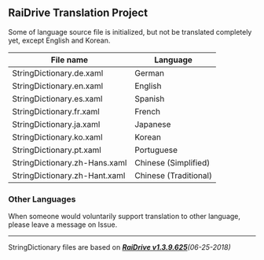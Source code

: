 ## RaiDrive Translation Project

Some of language source file is initialized, but not be translated completely yet, except English and Korean.

File name | Language
----------|---------
StringDictionary.de.xaml | German
StringDictionary.en.xaml | English
StringDictionary.es.xaml | Spanish
StringDictionary.fr.xaml | French
StringDictionary.ja.xaml | Japanese
StringDictionary.ko.xaml | Korean
StringDictionary.pt.xaml | Portuguese
StringDictionary.zh-Hans.xaml | Chinese (Simplified)
StringDictionary.zh-Hant.xaml | Chinese (Traditional)

### Other Languages 
When someone would voluntarily support translation to other language, please leave a message on Issue. 

---
StringDictionary files are based on _[**RaiDrive v1.3.9.625**](https://www.raidrive.com/download/)(06-25-2018)_
